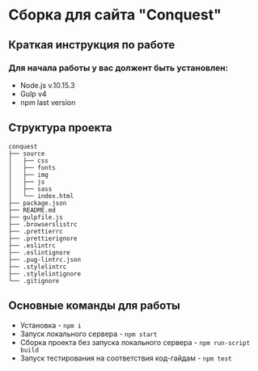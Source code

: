 # Сборка для сайта "Conquest"

## Краткая инструкция по работе

### Для начала работы у вас должент быть установлен:
* Node.js v.10.15.3
* Gulp v4
* npm last version

## Структура проекта

```
conquest
├── source
│   ├── css
│   ├── fonts
│   ├── img
│   ├── js
│   ├── sass
│   └── index.html
├── package.json
├── README.md
├── gulpfile.js
├── .browserslistrc
├── .prettierrc
├── .prettierignore
├── .eslintrc
├── .eslintignore
├── .pug-lintrc.json
├── .stylelintrc
├── .stylelintignore
└── .gitignore
```

## Основные команды для работы
* Установка - `npm i`
* Запуск локального сервера - `npm start`
* Сборка проекта без запуска локального сервера - `npm run-script build`
* Запуск тестирования на соответствия код-гайдам - `npm test`
